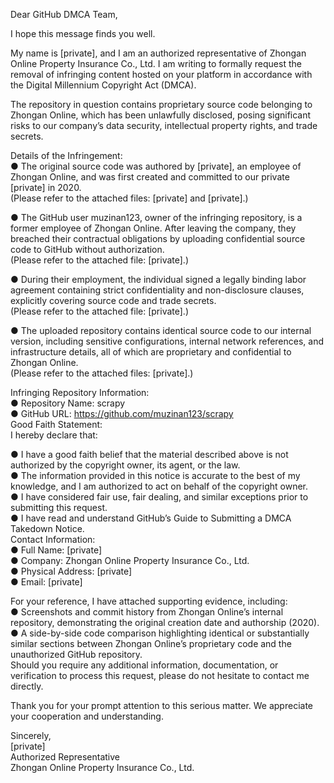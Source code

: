 Dear GitHub DMCA Team,

I hope this message finds you well.

My name is [private], and I am an authorized representative of Zhongan Online Property Insurance Co., Ltd. I am writing to formally request the removal of infringing content hosted on your platform in accordance with the Digital Millennium Copyright Act (DMCA).

The repository in question contains proprietary source code belonging to Zhongan Online, which has been unlawfully disclosed, posing significant risks to our company’s data security, intellectual property rights, and trade secrets.

Details of the Infringement:  
●
The original source code was authored by [private], an employee of Zhongan Online, and was first created and committed to our private [private] in 2020.  
(Please refer to the attached files: [private] and [private].)

●
The GitHub user muzinan123, owner of the infringing repository, is a former employee of Zhongan Online. After leaving the company, they breached their contractual obligations by uploading confidential source code to GitHub without authorization.  
(Please refer to the attached file: [private].)  

●
During their employment, the individual signed a legally binding labor agreement containing strict confidentiality and non-disclosure clauses, explicitly covering source code and trade secrets.  
(Please refer to the attached file: [private].)

●
The uploaded repository contains identical source code to our internal version, including sensitive configurations, internal network references, and infrastructure details, all of which are proprietary and confidential to Zhongan Online.  
(Please refer to the attached files: [private].)

Infringing Repository Information:  
●
Repository Name: scrapy  
●
GitHub URL: https://github.com/muzinan123/scrapy  
Good Faith Statement:  
I hereby declare that:  

●
I have a good faith belief that the material described above is not authorized by the copyright owner, its agent, or the law.  
●
The information provided in this notice is accurate to the best of my knowledge, and I am authorized to act on behalf of the copyright owner.  
●
I have considered fair use, fair dealing, and similar exceptions prior to submitting this request.  
●
I have read and understand GitHub’s Guide to Submitting a DMCA Takedown Notice.  
Contact Information:  
●
Full Name: [private]  
●
Company: Zhongan Online Property Insurance Co., Ltd.  
●
Physical Address: [private]  
●
Email: [private]  

For your reference, I have attached supporting evidence, including:  
●
Screenshots and commit history from Zhongan Online’s internal repository, demonstrating the original creation date and authorship (2020).  
●
A side-by-side code comparison highlighting identical or substantially similar sections between Zhongan Online’s proprietary code and the unauthorized GitHub repository.  
Should you require any additional information, documentation, or verification to process this request, please do not hesitate to contact me directly.

Thank you for your prompt attention to this serious matter. We appreciate your cooperation and understanding.

Sincerely,  
[private]  
Authorized Representative  
Zhongan Online Property Insurance Co., Ltd.  
